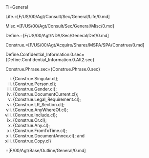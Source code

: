 Ti=General

Life.=[F/US/00/Agt/Consult/Sec/General/Life/0.md]

Misc.=[F/US/00/Agt/Consult/Sec/General/Misc/0.md]

Define.=[F/US/00/Agt/NDA/Sec/General/Def/0.md]

Construe.=[F/US/00/Agt/Acquire/Shares/MSPA/SPA/Construe/0.md]


Define.Confidential_Information.0.sec={Define.Confidential_Information.0.Alt2.sec}

Construe.Phrase.sec={Construe.Phrase.0.sec}<ol type="i"><li>{Construe.Singular.cl};<li>{Construe.Person.cl};<li>{Construe.Gender.cl};<li>{Construe.DocumentCurrent.cl};<li>{Construe.Legal_Requirement.cl};<li>{Construe.LR_Section.cl};<li>{Construe.AnyWhereOf.cl};<li>{Construe.Include.cl};<li>{Construe.Or.cl};<li>{Construe.Any.cl};<li>{Construe.FromToTime.cl};<li>{Construe.DocumentAnnex.cl}; and<li>{Construe.Copy.cl}</li></ol>

=[F/00/Agt/Base/Outline/General/0.md]